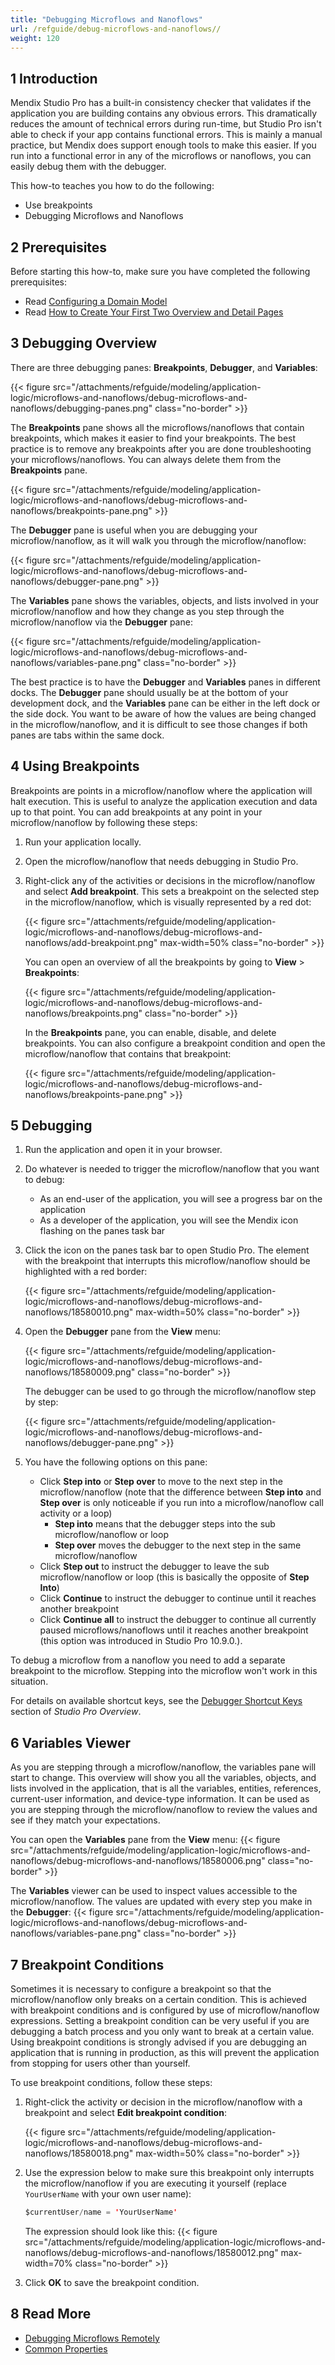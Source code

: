 ```yaml
---
title: "Debugging Microflows and Nanoflows"
url: /refguide/debug-microflows-and-nanoflows//
weight: 120
---
```


## 1 Introduction

Mendix Studio Pro has a built-in consistency checker that validates if the application you are building contains any obvious errors. This dramatically reduces the amount of technical errors during run-time, but Studio Pro isn't able to check if your app contains functional errors. This is mainly a manual practice, but Mendix does support enough tools to make this easier. If you run into a functional error in any of the microflows or nanoflows, you can easily debug them with the debugger.

This how-to teaches you how to do the following:

* Use breakpoints
* Debugging Microflows and Nanoflows

## 2 Prerequisites

Before starting this how-to, make sure you have completed the following prerequisites:

* Read [Configuring a Domain Model](/refguide/configuring-a-domain-model/)
* Read [How to Create Your First Two Overview and Detail Pages](/howto/front-end/create-your-first-two-overview-and-detail-pages/)

## 3 Debugging Overview

There are three debugging panes: **Breakpoints**, **Debugger**, and **Variables**:

{{< figure src="/attachments/refguide/modeling/application-logic/microflows-and-nanoflows/debug-microflows-and-nanoflows/debugging-panes.png" class="no-border" >}}

The **Breakpoints** pane shows all the microflows/nanoflows that contain breakpoints, which makes it easier to find your breakpoints. The best practice is to remove any breakpoints after you are done troubleshooting your microflows/nanoflows. You can always delete them from the **Breakpoints** pane.

{{< figure src="/attachments/refguide/modeling/application-logic/microflows-and-nanoflows/debug-microflows-and-nanoflows/breakpoints-pane.png" >}}

The **Debugger** pane is useful when you are debugging your microflow/nanoflow, as it will walk you through the microflow/nanoflow:

{{< figure src="/attachments/refguide/modeling/application-logic/microflows-and-nanoflows/debug-microflows-and-nanoflows/debugger-pane.png" >}}

The **Variables** pane shows the variables, objects, and lists involved in your microflow/nanoflow and how they change as you step through the microflow/nanoflow via the **Debugger** pane:

{{< figure src="/attachments/refguide/modeling/application-logic/microflows-and-nanoflows/debug-microflows-and-nanoflows/variables-pane.png" class="no-border" >}}

The best practice is to have the **Debugger** and **Variables** panes in different docks. The **Debugger** pane should usually be at the bottom of your development dock, and the **Variables** pane can be either in the left dock or the side dock. You want to be aware of how the values are being changed in the microflow/nanoflow, and it is difficult to see those changes if both panes are tabs within the same dock.

## 4 Using Breakpoints

Breakpoints are points in a microflow/nanoflow where the application will halt execution. This is useful to analyze the application execution and data up to that point. You can add breakpoints at any point in your microflow/nanoflow by following these steps:

1. Run your application locally.
2. Open the microflow/nanoflow that needs debugging in Studio Pro.
3. Right-click any of the activities or decisions in the microflow/nanoflow and select **Add breakpoint**. This sets a breakpoint on the selected step in the microflow/nanoflow, which is visually represented by a red dot:

    {{< figure src="/attachments/refguide/modeling/application-logic/microflows-and-nanoflows/debug-microflows-and-nanoflows/add-breakpoint.png" max-width=50% class="no-border" >}}

    You can open an overview of all the breakpoints by going to **View** > **Breakpoints**:

    {{< figure src="/attachments/refguide/modeling/application-logic/microflows-and-nanoflows/debug-microflows-and-nanoflows/breakpoints.png" class="no-border" >}}

    In the **Breakpoints** pane, you can enable, disable, and delete breakpoints. You can also configure a breakpoint condition and open the microflow/nanoflow that contains that breakpoint:

    {{< figure src="/attachments/refguide/modeling/application-logic/microflows-and-nanoflows/debug-microflows-and-nanoflows/breakpoints-pane.png" >}}

## 5 Debugging

1. Run the application and open it in your browser.
2. Do whatever is needed to trigger the microflow/nanoflow that you want to debug:
    * As an end-user of the application, you will see a progress bar on the application
    * As a developer of the application, you will see the Mendix icon flashing on the panes task bar
3. Click the icon on the panes task bar to open Studio Pro. The element with the breakpoint that interrupts this microflow/nanoflow should be highlighted with a red border:

    {{< figure src="/attachments/refguide/modeling/application-logic/microflows-and-nanoflows/debug-microflows-and-nanoflows/18580010.png" max-width=50% class="no-border" >}}

4. Open the **Debugger** pane from the **View** menu:

    {{< figure src="/attachments/refguide/modeling/application-logic/microflows-and-nanoflows/debug-microflows-and-nanoflows/18580009.png" class="no-border" >}}

    The debugger can be used to go through the microflow/nanoflow step by step:

    {{< figure src="/attachments/refguide/modeling/application-logic/microflows-and-nanoflows/debug-microflows-and-nanoflows/debugger-pane.png" >}}

5. You have the following options on this pane:
    * Click **Step into** or **Step over** to move to the next step in the microflow/nanoflow (note that the difference between **Step into** and **Step over** is only noticeable if you run into a microflow/nanoflow call activity or a loop)
        * **Step into** means that the debugger steps into the sub microflow/nanoflow or loop
        * **Step over** moves the debugger to the next step in the same microflow/nanoflow
    * Click **Step out** to instruct the debugger to leave the sub microflow/nanoflow or loop (this is basically the opposite of **Step Into**)
    * Click **Continue** to instruct the debugger to continue until it reaches another breakpoint
    * Click **Continue all** to instruct the debugger to continue all currently paused microflows/nanoflows until it reaches another breakpoint (this option was introduced in Studio Pro 10.9.0.).

To debug a microflow from a nanoflow you need to add a separate breakpoint to the microflow. Stepping into the microflow won't work in this situation.

For details on available shortcut keys, see the [Debugger Shortcut Keys](/refguide/studio-pro-overview/#debugger-shortcuts) section of *Studio Pro Overview*.

## 6 Variables Viewer

As you are stepping through a microflow/nanoflow, the variables pane will start to change. This overview will show you all the variables, objects, and lists involved in the application, that is all the variables, entities, references, current-user information, and device-type information. It can be used as you are stepping through the microflow/nanoflow to review the values and see if they match your expectations.

You can open the **Variables** pane from the **View** menu:
{{< figure src="/attachments/refguide/modeling/application-logic/microflows-and-nanoflows/debug-microflows-and-nanoflows/18580006.png" class="no-border" >}}

The **Variables** viewer can be used to inspect values accessible to the microflow/nanoflow. The values are updated with every step you make in the **Debugger**:
{{< figure src="/attachments/refguide/modeling/application-logic/microflows-and-nanoflows/debug-microflows-and-nanoflows/variables-pane.png" class="no-border" >}}

## 7 Breakpoint Conditions

Sometimes it is necessary to configure a breakpoint so that the microflow/nanoflow only breaks on a certain condition. This is achieved with breakpoint conditions and is configured by use of microflow/nanoflow expressions. Setting a breakpoint condition can be very useful if you are debugging a batch process and you only want to break at a certain value. Using breakpoint conditions is strongly advised if you are debugging an application that is running in production, as this will prevent the application from stopping for users other than yourself.

To use breakpoint conditions, follow these steps:

1. Right-click the activity or decision in the microflow/nanoflow with a breakpoint and select **Edit breakpoint condition**:

    {{< figure src="/attachments/refguide/modeling/application-logic/microflows-and-nanoflows/debug-microflows-and-nanoflows/18580018.png" max-width=50% class="no-border" >}}

2. Use the expression below to make sure this breakpoint only interrupts the microflow/nanoflow if you are executing it yourself (replace `YourUserName` with your own user name):

    ```java {linenos=false}
    $currentUser/name = 'YourUserName'
    ```

    The expression should look like this:
    {{< figure src="/attachments/refguide/modeling/application-logic/microflows-and-nanoflows/debug-microflows-and-nanoflows/18580012.png" max-width=70% class="no-border" >}}

3. Click **OK** to save the breakpoint condition.

## 8 Read More

* [Debugging Microflows Remotely](/refguide/debug-microflows-remotely/)
* [Common Properties](/refguide/microflow-element-common-properties/)
